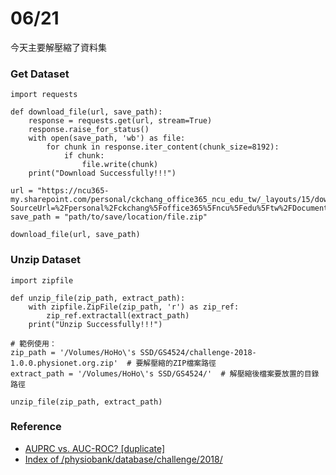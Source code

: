 # 06/21

今天主要解壓縮了資料集

### Get Dataset
```python=
import requests

def download_file(url, save_path):
    response = requests.get(url, stream=True)
    response.raise_for_status()
    with open(save_path, 'wb') as file:
        for chunk in response.iter_content(chunk_size=8192):
            if chunk:
                file.write(chunk)
    print("Download Successfully!!!")

url = "https://ncu365-my.sharepoint.com/personal/ckchang_office365_ncu_edu_tw/_layouts/15/download.aspx?SourceUrl=%2Fpersonal%2Fckchang%5Foffice365%5Fncu%5Fedu%5Ftw%2FDocuments%2Fchallenge%2D2018%2D1%2E0%2E0%2Ephysionet%2Eorg%2Ezip"
save_path = "path/to/save/location/file.zip"  

download_file(url, save_path)
```


### Unzip Dataset
```python=
import zipfile

def unzip_file(zip_path, extract_path):
    with zipfile.ZipFile(zip_path, 'r') as zip_ref:
        zip_ref.extractall(extract_path)
    print("Unzip Successfully!!!")

# 範例使用：
zip_path = '/Volumes/HoHo\'s SSD/GS4524/challenge-2018-1.0.0.physionet.org.zip'  # 要解壓縮的ZIP檔案路徑
extract_path = '/Volumes/HoHo\'s SSD/GS4524/'  # 解壓縮後檔案要放置的目錄路徑

unzip_file(zip_path, extract_path)
```

### Reference
- [AUPRC vs. AUC-ROC? [duplicate]](https://stats.stackexchange.com/questions/338826/auprc-vs-auc-roc)
- [Index of /physiobank/database/challenge/2018/](https://physionet.org/physiobank/database/challenge/2018/#files)